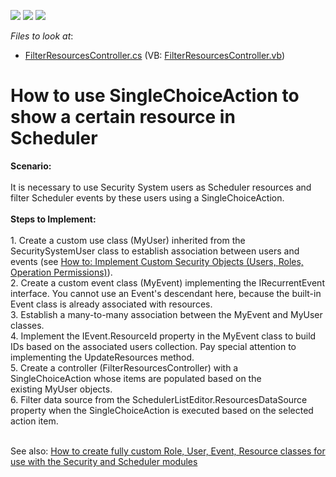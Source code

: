 <!-- default badges list -->
![](https://img.shields.io/endpoint?url=https://codecentral.devexpress.com/api/v1/VersionRange/128594459/11.1.4%2B)
[![](https://img.shields.io/badge/Open_in_DevExpress_Support_Center-FF7200?style=flat-square&logo=DevExpress&logoColor=white)](https://supportcenter.devexpress.com/ticket/details/E1099)
[![](https://img.shields.io/badge/📖_How_to_use_DevExpress_Examples-e9f6fc?style=flat-square)](https://docs.devexpress.com/GeneralInformation/403183)
<!-- default badges end -->
<!-- default file list -->
*Files to look at*:

* [FilterResourcesController.cs](./CS/WinExample.Module.Win/FilterResourcesController.cs) (VB: [FilterResourcesController.vb](./VB/WinExample.Module.Win/FilterResourcesController.vb))
<!-- default file list end -->
# How to use SingleChoiceAction to show a certain resource in Scheduler


<p><strong>Scenario:</strong><br /><br />It is necessary to use Security System users as Scheduler resources and filter Scheduler events by these users using a SingleChoiceAction.<br /><br /><strong>Steps to Implement:</strong><br /><br />1. Create a custom use class (MyUser) inherited from the SecuritySystemUser class to establish association between users and events (see <a href="https://documentation.devexpress.com/#Xaf/CustomDocument3384">How to: Implement Custom Security Objects (Users, Roles, Operation Permissions)</a>).<br />2. Create a custom event class (MyEvent) implementing the IRecurrentEvent interface. You cannot use an Event's descendant here, because the built-in Event class is already associated with resources.<br />3. Establish a many-to-many association between the MyEvent and MyUser classes.<br />4. Implement the IEvent.ResourceId property in the MyEvent class to build IDs based on the associated users collection. Pay special attention to implementing the UpdateResources method.<br />5. Create a controller (FilterResourcesController) with a SingleChoiceAction whose items are populated based on the existing MyUser objects.<br />6. Filter data source from the SchedulerListEditor.ResourcesDataSource property when the SingleChoiceAction is executed based on the selected action item.</p>
<p><br />See also: <a href="https://www.devexpress.com/Support/Center/p/E1255">How to create fully custom Role, User, Event, Resource classes for use with the Security and Scheduler modules</a></p>

<br/>


